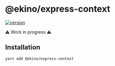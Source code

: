 # @ekino/express-context

[![version](https://img.shields.io/npm/v/@ekino/express-context.svg?style=flat-square)](https://www.npmjs.com/package/@ekino/express-context)

:warning: Work in progress :warning:

## Installation

```sh
yarn add @ekino/express-context
```
